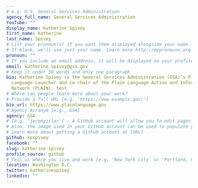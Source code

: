 ```yaml
---
# e.g. U.S. General Services Administration
agency_full_name: General Services Administration
YouTube: ""
display_name: Katherine Spivey
first_name: Katherine
last_name: Spivey
# List your pronoun(s) if you want them displayed alongside your name.
# If blank, we'll use just your name. Learn more http://mypronouns.org
pronoun: ""
# If you include an email address, it will be displayed on your profile page
email: katherine.spivey@gsa.gov
# Keep it under 50 words and only one paragraph
bio: Katherine Spivey is the General Services Administration (GSA)’s Plain
  Language Launcher and co-chair of the Plain Language Action and Information
  Network (PLAIN). test
# Where can people learn more about your work?
# Provide a full URL [e.g. 'https://www.example.gov/']
bio_url: https://www.plainlanguage.gov
# Agency Acronym [e.g., GSA]
agency: GSA
# [e.g. 'jeremyzilar'] — A GitHub account will allow you to edit pages on Digital.gov.
# Also, the image used in your GitHub account can be used to populate your digital.gov profile photo.
# Learn more about getting a Github account at [URL]
github: kpspivey
facebook: ""
slug: katherine-spivey
profile_source: github
# Tell us where you live and work [e.g. 'New York City' or 'Portland, OR']
location: Washington D.C.
twitter: katherinespivey
linkedin: ""
---
```

